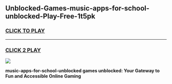 
## Unblocked-Games-music-apps-for-school-unblocked-Play-Free-1t5pk
<h3>
<a href="https://premium76.site?title=music-apps-for-school-unblocked&ref=23A">CLICK TO PLAY</a></h3>
<hr>

<h3>
<a href="https://premium76.site?title=music-apps-for-school-unblocked&ref=23A">CLICK 2 PLAY</a>
  
</h3>

<a href="https://premium76.site?title=music-apps-for-school-unblocked&ref=23A"><img src="https://clearcache.store/games.png"></a>


**music-apps-for-school-unblocked games unblocked: Your Gateway to Fun and Accessible Online Gaming**
